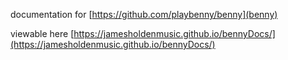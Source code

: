 documentation for [https://github.com/playbenny/benny](benny)

viewable here [https://jamesholdenmusic.github.io/bennyDocs/](https://jamesholdenmusic.github.io/bennyDocs/)
